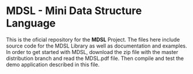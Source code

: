 # MDSL - Mini Data Structure Language


This is the oficial repository for the <B>MDSL</B> Project. The files here include source code for the MDSL Library as well as documentation and examples.
In order to get started with MDSL, download the zip file with the master distribution branch and read the MDSL.pdf file. Then compile and test the demo application described in this file.
